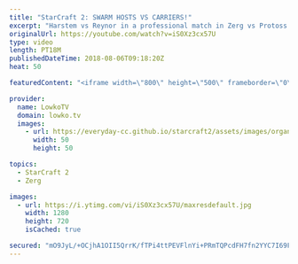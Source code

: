 ```yaml
---
title: "StarCraft 2: SWARM HOSTS VS CARRIERS!"
excerpt: "Harstem vs Reynor in a professional match in Zerg vs Protoss. Subscribe for more videos: http://lowko.tv/youtube New Protoss playstyle: https://goo.gl/pqA6ws  Beautiful surgical play by Reynor. Harstem recognises what is going on, and quickly responds with great counter attacks, continously forcing Zerg"
originalUrl: https://youtube.com/watch?v=iS0Xz3cx57U
type: video
length: PT18M
publishedDateTime: 2018-08-06T09:18:20Z
heat: 50

featuredContent: "<iframe width=\"800\" height=\"500\" frameborder=\"0\" src=\"https://www.youtube.com/embed/iS0Xz3cx57U\" allow=\"accelerometer; autoplay; encrypted-media; gyroscope; picture-in-picture\" allowfullscreen></iframe>"

provider:
  name: LowkoTV
  domain: lowko.tv
  images:
    - url: https://everyday-cc.github.io/starcraft2/assets/images/organizations/lowko.tv-50x50.jpg
      width: 50
      height: 50

topics:
  - StarCraft 2
  - Zerg

images:
  - url: https://i.ytimg.com/vi/iS0Xz3cx57U/maxresdefault.jpg
    width: 1280
    height: 720
    isCached: true

secured: "mO9JyL/+OCjhA1OII5QrrK/fTPi4ttPEVFlnYi+PRmTQPcdFH7fn2YYC7I69FzuOXcPkHGDuqVZgFtO1pxO9EYH3naTGwBuDg9k8+6dt54ow9ywAeVOdRa8BTd+SojTv/D/M1NH1NC8hBgrKlm1jd8ocCSeLjJ+UrQY2miVMcd8oU4C7FlStTbr9SAY46vKD7mR8tMP8K48mPRRdKdtzAqSCcAGNtrxar5oFbdiQdBC96BtXV1f77jRVSFBUwTqEVL+kCDv/3aCHTUk6bB/oM+3o0UAiWIIeG8WDuKTcGc2gZg+19vKONHpnF5gqghBsWFmKFp11C29b7QkWXgQQEmXxRgnmESA2HCuOD0UlsFe76KFY5W4s7l54PlqiwUayrNTvutwqvqx4WF9FKQz2thkpN47nveknAowLEoN2FG0=;3U/+GnzOT3Zow8+E2dC8CA=="
---
```


